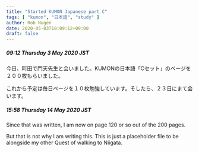 ```yaml
---
title: "Started KUMON Japanese part C"
tags: [ "kumon", "日本語", "study" ]
author: Rob Nugen
date: 2020-05-03T18:09:12+09:00
draft: false
---
```


##### 09:12 Thursday 3 May 2020 JST

今日、町田で門天先生と会いました。KUMONの日本語「Cセット」のページを２００枚もらいました。

これから予定は毎日ページを１０枚勉強しています。そしたら、２３日にまて会います。

##### 15:58 Thursday 14 May 2020 JST

Since that was written, I am now on page 120 or so out of the 200 pages.

But that is not why I am writing this.  This is just a placeholder file to be alongside my other Quest of walking to Niigata.
